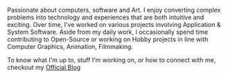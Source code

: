 Passionate about computers, software and Art. I enjoy converting complex problems into technology and experiences that are both intuitive and exciting. Over time, I've worked on various projects involving Application & System Software. Aside from my daily work, I occasionally spend time contributing to Open-Source or working on Hobby projects in line with Computer Graphics, Animation, Filmmaking.

To know what I'm up to, stuff I'm working on, or how to connect with me, checkout my <a href="https://ronnielutaro.github.io/portfolio/" target="_blank">Official Blog</a>
